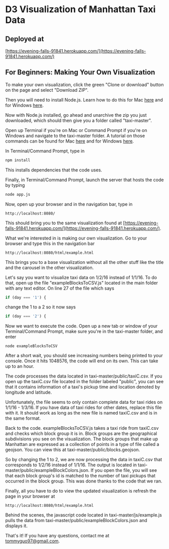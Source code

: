# D3 Visualization of Manhattan Taxi Data

## Deployed at

[https://evening-falls-91841.herokuapp.com/](https://evening-falls-91841.herokuapp.com/)

## For Beginners: Making Your Own Visualization

To make your own visualization, click the green "Clone or download" button on the page and select
"Download ZIP".  

Then you will need to install Node.js. Learn how to do this for Mac [here](https://treehouse.github.io/installation-guides/mac/node-mac.html)
and for Windows [here](http://blog.teamtreehouse.com/install-node-js-npm-windows).  

Now with Node.js installed, go ahead and unarchive the zip you just downloaded, which should then give you a folder called "taxi-master".  

Open up Terminal if you're on Mac or Command Prompt if you're on Windows and navigate to the taxi-master folder. A tutorial on those
commands can be found for Mac [here](http://www.dummies.com/computers/macs/mac-operating-systems/how-to-use-basic-unix-commands-to-work-in-terminal-on-your-mac/)
and for Windows [here](http://www.digitalcitizen.life/command-prompt-how-use-basic-commands).  

In Terminal/Command Prompt, type in
```bash
npm install
```
This installs dependencies that the code uses.  

Finally, in Terminal/Command Prompt, launch the server that hosts the code by typing
```bash
node app.js
```

Now, open up your browser and in the navigation bar, type in
```
http://localhost:8080/
```

This should bring you to the same visualization found at [https://evening-falls-91841.herokuapp.com/](https://evening-falls-91841.herokuapp.com/).  

What we're interested in is making our own visualization. Go to your browser and type this in the navigation bar
```
http://localhost:8080/html/example.html
```

This brings you to a base visualization without all the other stuff like the title and the carousel in the other visualization.  

Let's say you want to visualize taxi data on 1/2/16 instead of 1/1/16. To do that, open up the file
"exampleBlocksToCSV.js" located in the main folder with any text editor. On line 27 of the file which says
```javascript
if (day === '1') {
```
change the 1 to a 2 so it now says
```javascript
if (day === '2') {
```

Now we want to execute the code. Open up a new tab or window of your Terminal/Command Prompt,
make sure you're in the taxi-master folder, and enter
```
node exampleBlocksToCSV
```

After a short wait, you should see increasing numbers being printed to your console. Once it hits 1048576, the code will end
on its own. This can take up to an hour.  

The code processes the data located in taxi-master/public/taxiC.csv. If you open up the taxiC.csv file located in the folder
labeled "public", you can see that it contains information of a taxi's pickup time and location denoted by longitude and latitude.  

Unfortunately, the file seems to only contain complete data for taxi rides on 1/1/16 - 1/3/16. If you have data of taxi rides
for other dates, replace this file with it. It should work as long as the new file is named taxiC.csv and is in the same format.  

Back to the code. exampleBlocksToCSV.js takes a taxi ride from taxiC.csv and checks which block group it is in. Block
groups are the geographical subdivisions you see on the visualization. The block groups that make up Manhattan are expressed
as a collection of points in a type of file called a geojson. You can view this at taxi-master/public/blocks.geojson.  

So by changing the 1 to 2, we are now processing the data in taxiC.csv that corresponds to 1/2/16 instead of 1/1/16. The
output is located in taxi-master/public/exampleBlockColors.json. If you open the file, you will see that each block group's id
is matched to the number of taxi pickups that occurred in the block group. This was done thanks to the code that we ran.  

Finally, all you have to do to view the updated visualization is refresh the page in your browser at
```
http://localhost:8080/html/example.html
```

Behind the scenes, the javascript code located in taxi-master/js/example.js pulls the data from taxi-master/public/exampleBlockColors.json
and displays it.  

That's it! If you have any questions, contact me at tommyguo97@gmail.com.
